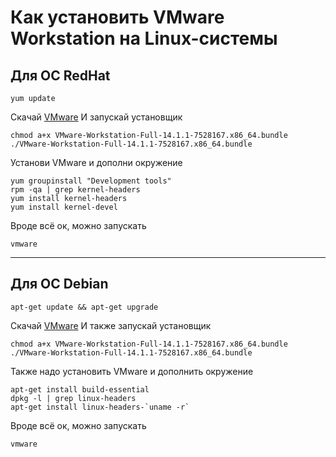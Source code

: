 # Как установить VMware Workstation на Linux-системы

## Для ОС RedHat

```
yum update
```

Скачай [VMware](https://www.vmware.com/products/workstation-pro/workstation-pro-evaluation.html?ClickID=c4nsxpzwqqla7qlapiv7lkspfip4f4xqvnea)
И запускай установщик

```
chmod a+x VMware-Workstation-Full-14.1.1-7528167.x86_64.bundle
./VMware-Workstation-Full-14.1.1-7528167.x86_64.bundle
```

Установи VMware и дополни окружение

```
yum groupinstall "Development tools"
rpm -qa | grep kernel-headers
yum install kernel-headers
yum install kernel-devel 
```

Вроде всё ок, можно запускать

```
vmware
```

***

## Для ОС Debian

```
apt-get update && apt-get upgrade
```

Скачай [VMware](https://www.vmware.com/products/workstation-pro/workstation-pro-evaluation.html?ClickID=c4nsxpzwqqla7qlapiv7lkspfip4f4xqvnea)
И также запускай установщик

```
chmod a+x VMware-Workstation-Full-14.1.1-7528167.x86_64.bundle
./VMware-Workstation-Full-14.1.1-7528167.x86_64.bundle
```

Также надо установить VMware и дополнить окружение

```
apt-get install build-essential
dpkg -l | grep linux-headers
apt-get install linux-headers-`uname -r`
```

Вроде всё ок, можно запускать

```
vmware
```
